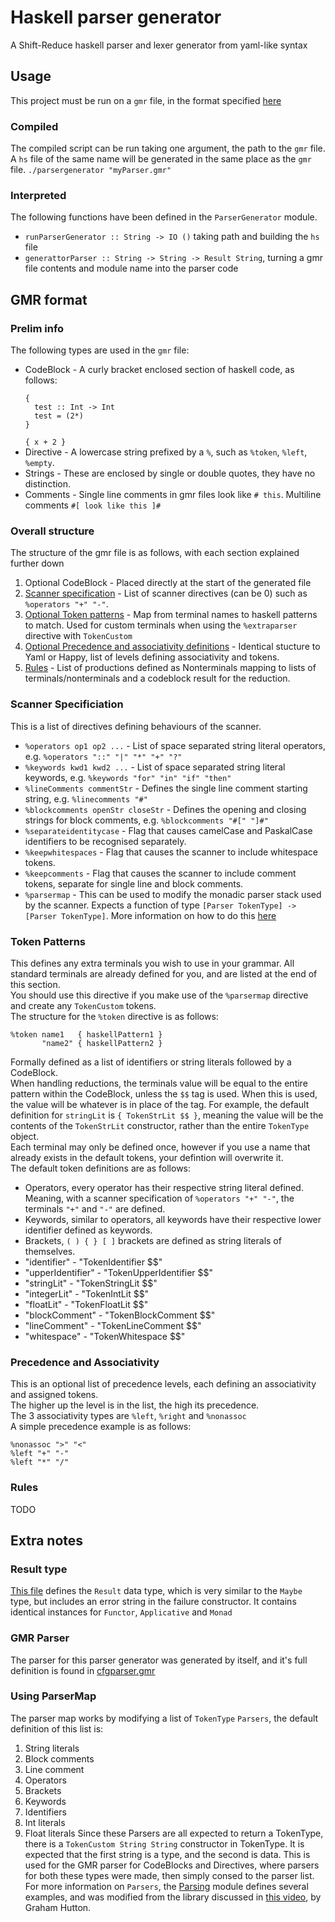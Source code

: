 # Haskell parser generator
A Shift-Reduce haskell parser and lexer generator from yaml-like syntax

## Usage
This project must be run on a `gmr` file, in the format specified [here](#gmr-format)
### Compiled
The compiled script can be run taking one argument, the path to the `gmr` file. A `hs` file of the same name will be generated in the same place as the `gmr` file.
`./parsergenerator "myParser.gmr"`
### Interpreted
The following functions have been defined in the `ParserGenerator` module.
- `runParserGenerator :: String -> IO ()` taking path and building the `hs` file
- `generattorParser :: String -> String -> Result String`, turning a gmr file contents and module name into the parser code

## GMR format
### Prelim info
The following types are used in the `gmr` file:
- CodeBlock - A curly bracket enclosed section of haskell code, as follows:
  ```
  {
    test :: Int -> Int
    test = (2*)
  }
  ```
  `{ x + 2 }`
- Directive - A lowercase string prefixed by a `%`, such as `%token`, `%left`, `%empty`.
- Strings - These are enclosed by single or double quotes, they have no distinction.
- Comments - Single line comments in gmr files look like `# this`. Multiline comments `#[ look like this ]#`

### Overall structure
The structure of the gmr file is as follows, with each section explained further down
1. Optional CodeBlock - Placed directly at the start of the generated file
2. [Scanner specification](#scanner-specificiation) - List of scanner directives (can be 0) such as `%operators "+" "-"`.
3. [Optional Token patterns](#token-patterns) - Map from terminal names to haskell patterns to match. Used for custom terminals when using the `%extraparser` directive with `TokenCustom`
4. [Optional Precedence and associativity definitions](#precedence-and-associativity) - Identical stucture to Yaml or Happy, list of levels defining associativity and tokens.
5. [Rules](#rules) - List of productions defined as Nonterminals mapping to lists of terminals/nonterminals and a codeblock result for the reduction.

### Scanner Specificiation
This is a list of directives defining behaviours of the scanner.
- `%operators op1 op2 ...` - List of space separated string literal operators, e.g. `%operators "::" "|" "*" "+" "?"`
- `%keywords kwd1 kwd2 ...` - List of space separated string literal keywords, e.g. `%keywords "for" "in" "if" "then"`
- `%lineComments commentStr` - Defines the single line comment starting string, e.g. `%linecomments "#"`
- `%blockcomments openStr closeStr` - Defines the opening and closing strings for block comments, e.g. `%blockcomments "#[" "]#"`
- `%separateidentitycase` - Flag that causes camelCase and PaskalCase identifiers to be recognised separately.
- `%keepwhitespaces` - Flag that causes the scanner to include whitespace tokens.
- `%keepcomments` - Flag that causes the scanner to include comment tokens, separate for single line and block comments.
- `%parsermap` - This can be used to modify the monadic parser stack used by the scanner. Expects a function of type `[Parser TokenType] -> [Parser TokenType]`. More information on how to do this [here](#using-parsermap)

### Token Patterns
This defines any extra terminals you wish to use in your grammar. All standard terminals are already defined for you, and are listed at the end of this section.  
You should use this directive if you make use of the `%parsermap` directive and create any `TokenCustom` tokens.  
The structure for the `%token` directive is as follows:
```
%token name1   { haskellPattern1 }
       "name2" { haskellPattern2 }
```
Formally defined as a list of identifiers or string literals followed by a CodeBlock.  
When handling reductions, the terminals value will be equal to the entire pattern within the CodeBlock, unless the `$$` tag is used. When this is used, the value will be whatever is in place of the tag. For example, the default definition for `stringLit` is `{ TokenStrLit $$ }`, meaning the value will be the contents of the `TokenStrLit` constructor, rather than the entire `TokenType` object.  
Each terminal may only be defined once, however if you use a name that already exists in the default tokens, your defintion will overwrite it.  
The default token definitions are as follows:
- Operators, every operator has their respective string literal defined. Meaning, with a scanner specification of `%operators "+" "-"`, the terminals `"+"` and `"-"` are defined.
- Keywords, similar to operators, all keywords have their respective lower identifier defined as keywords.
- Brackets, `( ) { } [ ]` brackets are defined as string literals of themselves.
- "identifier" - "TokenIdentifier $$"
- "upperIdentifier" - "TokenUpperIdentifier $$"
- "stringLit" - "TokenStringLit $$"
- "integerLit" - "TokenIntLit $$"
- "floatLit" - "TokenFloatLit $$"
- "blockComment" - "TokenBlockComment $$"
- "lineComment" - "TokenLineComment $$"
- "whitespace" - "TokenWhitespace $$"

### Precedence and Associativity
This is an optional list of precedence levels, each defining an associativity and assigned tokens.  
The higher up the level is in the list, the high its precedence.  
The 3 associativity types are `%left`, `%right` and `%nonassoc`  
A simple precedence example is as follows:
```
%nonassoc ">" "<"
%left "+" "-"
%left "*" "/"
```

### Rules
TODO

## Extra notes
### Result type
[This file](https://github.com/samuelWilliams99/haskell_parser_generator/blob/main/result.hs) defines the `Result` data type, which is very similar to the `Maybe` type, but includes an error string in the failure constructor. It contains identical instances for `Functor`, `Applicative` and `Monad`

### GMR Parser
The parser for this parser generator was generated by itself, and it's full definition is found in [cfgparser.gmr](https://github.com/samuelWilliams99/haskell_parser_generator/blob/main/cfgparser.gmr)

### Using ParserMap
The parser map works by modifying a list of `TokenType` `Parsers`, the default definition of this list is:
1. String literals
2. Block comments
3. Line comment
4. Operators
5. Brackets
6. Keywords
7. Identifiers
8. Int literals
9. Float literals
Since these Parsers are all expected to return a TokenType, there is a `TokenCustom String String` constructor in TokenType. It is expected that the first string is a type, and the second is data. This is used for the GMR parser for CodeBlocks and Directives, where parsers for both these types were made, then simply consed to the parser list.  
For more information on `Parsers`, the [Parsing](https://github.com/samuelWilliams99/haskell_parser_generator/blob/main/parsing.hs) module defines several examples, and was modified from the library discussed in [this video](https://www.youtube.com/watch?v=dDtZLm7HIJs&ab_channel=Computerphile), by Graham Hutton.  
